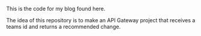 This is the code for my blog found here.

The idea of this repository is to make an API Gateway project that receives a teams id and returns a recommended change.
